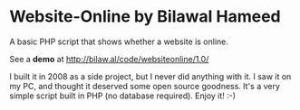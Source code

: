 Website-Online by Bilawal Hameed
==============

A basic PHP script that shows whether a website is online.

See a **demo** at http://bilaw.al/code/websiteonline/1.0/

I built it in 2008 as a side project, but I never did anything with it. I saw it on my PC, and thought it deserved some open source goodness. It's a very simple script built in PHP (no database required). Enjoy it! :-)